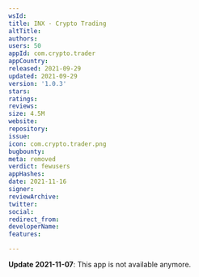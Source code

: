 ```yaml
---
wsId: 
title: INX - Crypto Trading
altTitle: 
authors: 
users: 50
appId: com.crypto.trader
appCountry: 
released: 2021-09-29
updated: 2021-09-29
version: '1.0.3'
stars: 
ratings: 
reviews: 
size: 4.5M
website: 
repository: 
issue: 
icon: com.crypto.trader.png
bugbounty: 
meta: removed
verdict: fewusers
appHashes: 
date: 2021-11-16
signer: 
reviewArchive: 
twitter: 
social: 
redirect_from: 
developerName: 
features: 

---
```


**Update 2021-11-07**: This app is not available anymore.

